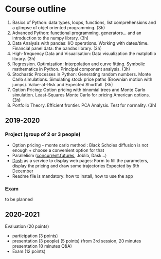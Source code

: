 # Course outline

1. Basics of Python: data types, loops, functions, list comprehensions and a glimpse of objet oriented programming. (3h)
2. Advanced Python: functional programming, generators... and an introduction to the numpy library. (3h)
3. Data Analysis with pandas: I/O operations. Working with dates/time. Financial panel data: the pandas library.  (3h)
4. High-frequency Data and Visualisation: Data visualization the matplotlib library. (3h) 
5. Regression. Optimization: Interpolation and curve fitting. Symbolic mathematics in Python. Principal component analysis. (3h)
6. Stochastic Processes in Python: Generating random numbers. Monte Carlo simulations. Simulating stock price paths (Brownian motion with jumps). Value-at-Risk and Expected Shortfall. (3h)
7. Option Pricing: Option pricing with binomial trees and Monte Carlo simulation. Least-Squares Monte Carlo for pricing American options. (3h)
8. Portfolio Theory. Efficient frontier. PCA Analysis. Test for normality. (3h)



## 2019-2020

### Project (group of 2 or 3 people)
* Option pricing - monte carlo method : Black Scholes diffusion is not enough + choose a convenient option for that
* Parallelism ([concurrent.futures](https://docs.python.org/3/library/concurrent.futures.html), Joblib, Dask...)
* [Dash](https://dash.plot.ly/) as a service to display web pages: Form to fill the parameters, display the pricing and draw some trajectories
Expected by 6th December
* Readme file is mandatory: how to install, how to use the app

### Exam
to be planned


## 2020-2021

Evaluation (20 points)
* participation (3 points)
* presentation (3 people) (5 points) (from 3rd session, 20 minutes presentation 10 minutes Q&A)
* Exam (12 points)
